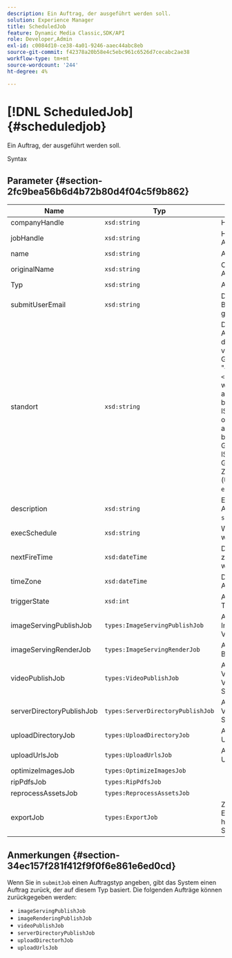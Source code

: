 ```yaml
---
description: Ein Auftrag, der ausgeführt werden soll.
solution: Experience Manager
title: ScheduledJob
feature: Dynamic Media Classic,SDK/API
role: Developer,Admin
exl-id: c0084d10-ce38-4a01-9246-aaec44abc8eb
source-git-commit: f42378a20b58e4c5ebc961c6526d7cecabc2ae38
workflow-type: tm+mt
source-wordcount: '244'
ht-degree: 4%

---
```


# [!DNL ScheduledJob]{#scheduledjob}

Ein Auftrag, der ausgeführt werden soll.

Syntax

## Parameter {#section-2fc9bea56b6d4b72b80d4f04c5f9b862}

| Name | Typ | Beschreibung |
|---|---|---|
| companyHandle | `xsd:string` | Handle des Unternehmens. |
| jobHandle | `xsd:string` | Handhabung geplanter Aufträge. |
| name | `xsd:string` | Auftragsname. |
| originalName | `xsd:string` | Originalname des geplanten Auftrags. |
| Typ | `xsd:string` | Auftragstyp. |
| submitUserEmail | `xsd:string` | Die E-Mail-Adresse des Benutzers, der den Auftrag geplant hat. |
| standort | `xsd:string` | Das Gebietsschema, das für Auftragsprotokolldetails und die E-Mail-Lokalisierung verwendet werden soll. Gebietsschemata werden als &quot;`<language_code>[- <country_code>]`&quot;angegeben, wobei der Sprachcode ein aus zwei Kleinbuchstaben bestehender Code gemäß ISO-639 ist und der optionale Ländercode ein aus zwei Buchstaben bestehender Code aus Großbuchstaben ist, wie in ISO-3166 angegeben. Die Gebietsschema-Zeichenfolge für Englisch (USA) lautet beispielsweise: `en-US`. |
| description | `xsd:string` | Eine Beschreibung des Auftrags, wie ursprünglich in `submitJob` angegeben. |
| execSchedule | `xsd:string` | Wann der Auftrag ausgeführt werden soll. |
| nextFireTime | `xsd:dateTime` | Datum, Uhrzeit und Zeitzone, zu der der Auftrag ausgelöst wird. |
| timeZone | `xsd:dateTime` | Die Zeitzone des geplanten Auftrags. |
| triggerState | `xsd:int` | Auswahl des Status des Triggers. |
| imageServingPublishJob | `types:ImageServingPublishJob` | Auftragsdetails für einen Image-Serving-Veröffentlichungsauftrag. |
| imageServingRenderJob | `types:ImageServingRenderJob` | Auftragsdetails für einen Bildrendering-Auftrag. |
| videoPublishJob | `types:VideoPublishJob` | Auftragsdetails für einen Video-Veröffentlichungsauftrag. Siehe [VideoPublishJob](https://experienceleague.adobe.com/docs/dynamic-media-developer-resources/image-production-api/data-types/r-scheduled-job.html). |
| serverDirectoryPublishJob | `types:ServerDirectoryPublishJob` | Auftragsdetails für einen Veröffentlichungsauftrag in Serverordnern. |
| uploadDirectoryJob | `types:UploadDirectoryJob` | Auftragsdetails für einen Upload-Ordnerauftrag. |
| uploadUrlsJob | `types:UploadUrlsJob` | Auftragsdetails für einen Upload-URLs-Auftrag. |
| optimizeImagesJob | `types:OptimizeImagesJob` | |
| ripPdfsJob | `types:RipPdfsJob` | |
| reprocessAssetsJob | `types:ReprocessAssetsJob` | |
| exportJob | `types:ExportJob` | Zulassen des autorisierten Exports von zuvor hochgeladenen Dateien. Siehe [Exportauftrag](https://experienceleague.adobe.com/docs/dynamic-media-developer-resources/image-production-api/data-types/r-scheduled-job.html). |

## Anmerkungen {#section-34ec157f281f412f9f0f6e861e6ed0cd}

Wenn Sie in `submitJob` einen Auftragstyp angeben, gibt das System einen Auftrag zurück, der auf diesem Typ basiert. Die folgenden Aufträge können zurückgegeben werden:

* `imageServingPublishJob`
* `imageRenderingPublishJob`
* `videoPublishJob`
* `serverDirectoryPublishJob`
* `uploadDirectorhJob`
* `uploadUrlsJob`

